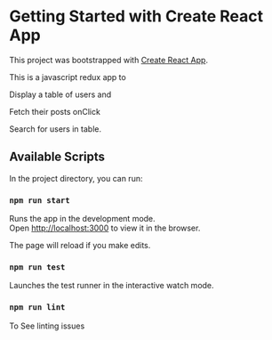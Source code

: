 # Getting Started with Create React App

This project was bootstrapped with [Create React App](https://github.com/facebook/create-react-app).

 This is a javascript redux app to 
 
 Display a table of users and 
 
 Fetch their posts onClick
 
 Search for users in table.
 
## Available Scripts

In the project directory, you can run:

### `npm run start`

Runs the app in the development mode.\
Open [http://localhost:3000](http://localhost:3000) to view it in the browser.

The page will reload if you make edits.

### `npm run test`

Launches the test runner in the interactive watch mode.

### `npm run lint`
To See linting issues